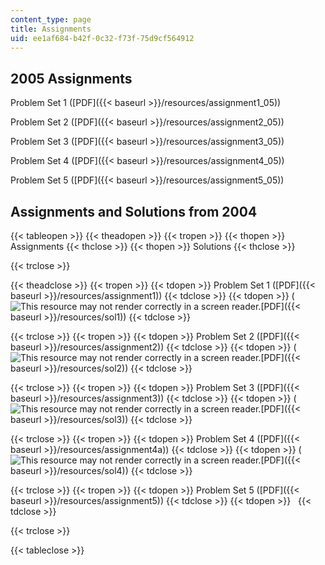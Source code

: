 ```yaml
---
content_type: page
title: Assignments
uid: ee1af684-b42f-0c32-f73f-75d9cf564912
---
```


2005 Assignments
----------------

Problem Set 1 ([PDF]({{< baseurl >}}/resources/assignment1_05))

Problem Set 2 ([PDF]({{< baseurl >}}/resources/assignment2_05))

Problem Set 3 ([PDF]({{< baseurl >}}/resources/assignment3_05))

Problem Set 4 ([PDF]({{< baseurl >}}/resources/assignment4_05))

Problem Set 5 ([PDF]({{< baseurl >}}/resources/assignment5_05))

Assignments and Solutions from 2004
-----------------------------------

{{< tableopen >}}
{{< theadopen >}}
{{< tropen >}}
{{< thopen >}}
Assignments
{{< thclose >}}
{{< thopen >}}
Solutions
{{< thclose >}}

{{< trclose >}}

{{< theadclose >}}
{{< tropen >}}
{{< tdopen >}}
Problem Set 1 ([PDF]({{< baseurl >}}/resources/assignment1))
{{< tdclose >}}
{{< tdopen >}}
(![This resource may not render correctly in a screen reader.](/images/inacessible.gif)[PDF]({{< baseurl >}}/resources/sol1))
{{< tdclose >}}

{{< trclose >}}
{{< tropen >}}
{{< tdopen >}}
Problem Set 2 ([PDF]({{< baseurl >}}/resources/assignment2))
{{< tdclose >}}
{{< tdopen >}}
(![This resource may not render correctly in a screen reader.](/images/inacessible.gif)[PDF]({{< baseurl >}}/resources/sol2))
{{< tdclose >}}

{{< trclose >}}
{{< tropen >}}
{{< tdopen >}}
Problem Set 3 ([PDF]({{< baseurl >}}/resources/assignment3))
{{< tdclose >}}
{{< tdopen >}}
(![This resource may not render correctly in a screen reader.](/images/inacessible.gif)[PDF]({{< baseurl >}}/resources/sol3))
{{< tdclose >}}

{{< trclose >}}
{{< tropen >}}
{{< tdopen >}}
Problem Set 4 ([PDF]({{< baseurl >}}/resources/assignment4a))
{{< tdclose >}}
{{< tdopen >}}
(![This resource may not render correctly in a screen reader.](/images/inacessible.gif)[PDF]({{< baseurl >}}/resources/sol4))
{{< tdclose >}}

{{< trclose >}}
{{< tropen >}}
{{< tdopen >}}
Problem Set 5 ([PDF]({{< baseurl >}}/resources/assignment5))
{{< tdclose >}}
{{< tdopen >}}
 
{{< tdclose >}}

{{< trclose >}}

{{< tableclose >}}